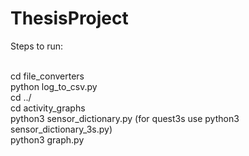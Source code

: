 # ThesisProject

Steps to run:<br /><br />

cd file_converters<br />
python log_to_csv.py<br />
cd ../<br />
cd activity_graphs<br />
python3 sensor_dictionary.py (for quest3s use python3 sensor_dictionary_3s.py)<br />
python3 graph.py<br />
